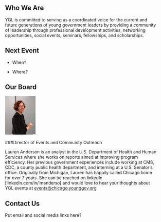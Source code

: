 ## Who We Are
YGL is committed to serving as a coordinated voice for the current and future generations of young government leaders by providing a community of leadership through professional development activities, networking opportunities, social events, seminars, fellowships, and scholarships.

## Next Event
* When?

* Where?


## Our Board
<img src="G9iMqn.jpg" width="100">

###Director of Events and Community Outreach

Lauren Anderson is an analyst in the U.S. Department of Health and Human Services where she works on reports aimed at improving program efficiency. Her previous government experiences include working at CMS, CDC, a county public health department, and interning at a U.S. Senator’s office.  Originally from Michigan, Lauren has happily called Chicago home for over 7 years. She can be reached on linkedIn [linkedin.com/in/lmanderso] and would love to hear your thoughts about YGL events at events@chicago.younggov.org



## Contact Us
Put email and social media links here?


